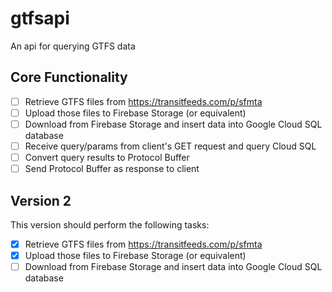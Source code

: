 # gtfsapi
An api for querying GTFS data

## Core Functionality
  - [ ] Retrieve GTFS files from https://transitfeeds.com/p/sfmta
  - [ ] Upload those files to Firebase Storage (or equivalent)
  - [ ] Download from Firebase Storage and insert data into Google Cloud SQL database
  - [ ] Receive query/params from client's GET request and query Cloud SQL
  - [ ] Convert query results to Protocol Buffer
  - [ ] Send Protocol Buffer as response to client

## Version 2

This version should perform the following tasks:
  - [X] Retrieve GTFS files from https://transitfeeds.com/p/sfmta
  - [X] Upload those files to Firebase Storage (or equivalent)
  - [ ] Download from Firebase Storage and insert data into Google Cloud SQL database
